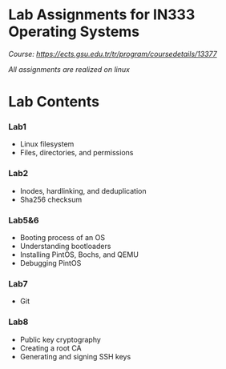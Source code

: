 # Lab Assignments for IN333 Operating Systems
*Course: https://ects.gsu.edu.tr/tr/program/coursedetails/13377*

*All assignments are realized on linux* 

# Lab Contents
### Lab1
- Linux filesystem
- Files, directories, and permissions

### Lab2
- Inodes, hardlinking, and deduplication
- Sha256 checksum

### Lab5&6
- Booting process of an OS
- Understanding bootloaders
- Installing PintOS, Bochs, and QEMU
- Debugging PintOS

### Lab7
- Git

### Lab8
- Public key cryptography
- Creating a root CA
- Generating and signing SSH keys

